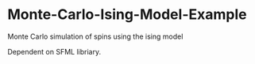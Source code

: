 # Monte-Carlo-Ising-Model-Example
Monte Carlo simulation of spins using the ising model

Dependent on SFML libriary.
